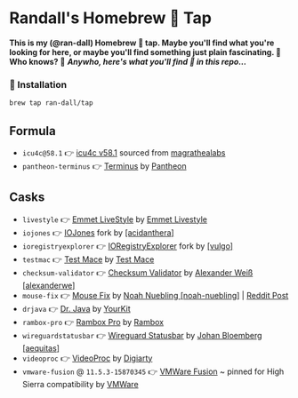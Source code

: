 # Randall's Homebrew 🍻 Tap

**This is my (@ran-dall) Homebrew 🍻 tap. Maybe you'll find what you're looking for here, or maybe you'll find something just plain fascinating. 🤯 Who knows? 🤙** ***Anywho, here's what you'll find 🧐 in this repo...***

### 💾 Installation
```bash
brew tap ran-dall/tap
```

## Formula
- `icu4c@58.1` 👉 [icu4c v58.1](https://github.com/magrathealabs/homebrew-mlabs/blob/master/Formula/icu4c%4058.1.rb) sourced from [magrathealabs](https://github.com/magrathealabs/)
- `pantheon-terminus` 👉 [Terminus](https://github.com/pantheon-systems/terminus) by [Pantheon](https://github.com/pantheon-systems)

## Casks
- `livestyle` 👉 [Emmet LiveStyle](https://github.com/livestyle/app) by [Emmet Livestyle](http://livestyle.io/)
- `iojones` 👉 [IOJones](https://github.com/acidanthera/IOJones) fork by [[acidanthera]](https://github.com/acidanthera/)
- `ioregistryexplorer` 👉 [IORegistryExplorer](https://github.com/vulgo/IORegistryExplorer) fork by [[vulgo]](https://github.com/vulgo/)
- `testmac` 👉 [Test Mace](https://testmace.com) by [Test Mace](https://testmace.com)
- `checksum-validator` 👉 [Checksum Validator](https://github.com/alexanderwe/checksum-validator) by [Alexander Weiß [alexanderwe]](https://github.com/alexanderwe/)
- `mouse-fix` 👉 [Mouse Fix](https://github.com/noah-nuebling/mac-mouse-fix) by [Noah Nuebling [noah-nuebling]](https://github.com/noah-nuebling/) | [Reddit Post](https://www.reddit.com/r/mac/comments/dca249/i_made_mac_mouse_fix_a_simple_mac_app_that_will/)
- `drjava` 👉 [Dr. Java](http://www.drjava.org/) by [YourKit](https://yourkit.com/)
- `rambox-pro` 👉 [Rambox Pro](https://github.com/ramboxapp/download) by [Rambox](https://github.com/ramboxapp/)
- `wireguardstatusbar` 👉 [Wireguard Statusbar](https://github.com/aequitas/macos-menubar-wireguard) by [Johan Bloemberg [aequitas]](https://github.com/aequitas)
- `videoproc` 👉 [VideoProc](https://www.videoproc.com/) by [Digiarty](https://www.winxdvd.com/)
- `vmware-fusion` @ `11.5.3-15870345` 👉 [VMWare Fusion](https://www.vmware.com/products/fusion.html) ~ pinned for High Sierra compatibility by [VMWare](https://www.vmware.com/)
